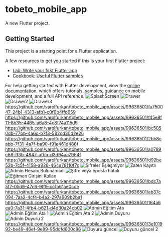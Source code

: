 # tobeto_mobile_app

A new Flutter project.

## Getting Started

This project is a starting point for a Flutter application.

A few resources to get you started if this is your first Flutter project:

- [Lab: Write your first Flutter app](https://docs.flutter.dev/get-started/codelab)
- [Cookbook: Useful Flutter samples](https://docs.flutter.dev/cookbook)

For help getting started with Flutter development, view the
[online documentation](https://docs.flutter.dev/), which offers tutorials,
samples, guidance on mobile development, and a full API reference.
![SplashScreen](https://github.com/varolfurkan/tobeto_mobile_app/assets/99636501/d99535e9-e2e5-4c64-b556-64301646f526)
![Drawer](https://github.com/varolfurkan/tobeto_mobile_app/assets/99636501/bf356730-b151-4a0c-8ae9-6b0d3a94052d)
![Drawer2](https://github.com/varolfurkan/tobeto_mobile_app/assets/99636501/78980cfa-ed5b-4cc9-9f56-7bec924033e2)
![Drawer3](https://github.com/varolfurkan/tobeto_mobile_app/assets/99636501/bae9053c-64a8-4172-96ef-a9de12809635)
https://github.com/varolfurkan/tobeto_mobile_app/assets/99636501/fa750047-24b1-4313-afb1-c0f0b4ffd659
https://github.com/varolfurkan/tobeto_mobile_app/assets/99636501/f45e8f11-8b35-4465-a6a8-4c8f74a115d9
https://github.com/varolfurkan/tobeto_mobile_app/assets/99636501/bc5850db-77bb-4a6c-b7f3-582cd30d2e26
https://github.com/varolfurkan/tobeto_mobile_app/assets/99636501/2bb8cabb-7f31-4a7f-ba90-f91e461d486f
https://github.com/varolfurkan/tobeto_mobile_app/assets/99636501/a0789c66-ff3b-4847-afbb-d3d94aa7964f
https://github.com/varolfurkan/tobeto_mobile_app/assets/99636501/d92be52b-7c5f-4158-a928-464a78110f7c
![Şifreler Eşleşmiyor](https://github.com/varolfurkan/tobeto_mobile_app/assets/99636501/6b90e4ea-45f9-4dd9-be86-eb71f666e6ec)
![Zaten Kayıtlı](https://github.com/varolfurkan/tobeto_mobile_app/assets/99636501/5259af0a-b51f-4e84-8ed1-ace49049ffd8)
![Admin Hesabı Bulunamadı](https://github.com/varolfurkan/tobeto_mobile_app/assets/99636501/c92effc3-b5af-4f8f-99a0-942375201b72)
![Şifre veya eposta hatalı](https://github.com/varolfurkan/tobeto_mobile_app/assets/99636501/f1cf0e51-d358-4be9-8f85-805c6caaa850)
![Eğitmen Girişini Kullan](https://github.com/varolfurkan/tobeto_mobile_app/assets/99636501/c68c8e1b-0dc2-4970-8e3d-971433dbd393)
https://github.com/varolfurkan/tobeto_mobile_app/assets/99636501/bdc7a5f7-05d9-47c6-9ff9-cc1b61ae0cde
https://github.com/varolfurkan/tobeto_mobile_app/assets/99636501/ab37c094-7aa2-4cf4-b4a2-297a609b2ba1
https://github.com/varolfurkan/tobeto_mobile_app/assets/99636501/164a6ea0-7a31-4fb4-b621-d4d30a24cb02
![Admin Eğitim Ata](https://github.com/varolfurkan/tobeto_mobile_app/assets/99636501/cf488459-1dfb-479e-bdc6-a8e262feda15)
![Admin Eğitim Ata 1](https://github.com/varolfurkan/tobeto_mobile_app/assets/99636501/c446e4bb-fde3-4dd5-ad3f-ba1831eb8496)
![Admin Eğitim Ata 2](https://github.com/varolfurkan/tobeto_mobile_app/assets/99636501/a3ae4d59-eebc-45d8-9c88-a1358949f2f8)
![Admin Duyuru](https://github.com/varolfurkan/tobeto_mobile_app/assets/99636501/ddf1583e-3b3d-4283-b8b4-41f4d3911b87)
![Admin Duyuru 2](https://github.com/varolfurkan/tobeto_mobile_app/assets/99636501/af788f3f-a714-4a37-b009-e5bdcc5e69e9)
https://github.com/varolfurkan/tobeto_mobile_app/assets/99636501/3e101992-be49-46ef-9e89-95ddfd600c86
![Duyuru güncel](https://github.com/varolfurkan/tobeto_mobile_app/assets/99636501/c52219f1-f612-4f18-bff8-6ea37be03043)
![Duyuru güncel 2](https://github.com/varolfurkan/tobeto_mobile_app/assets/99636501/30c30ec2-eea9-4b3e-8d3d-b0b11f5cad8f)








